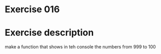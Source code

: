 # Exercise 016
# Exercise description
make a function that shows in teh console the numbers from 999 to 100